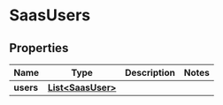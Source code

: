 

# SaasUsers


## Properties

| Name | Type | Description | Notes |
|------------ | ------------- | ------------- | -------------|
|**users** | [**List&lt;SaasUser&gt;**](SaasUser.md) |  |  |



